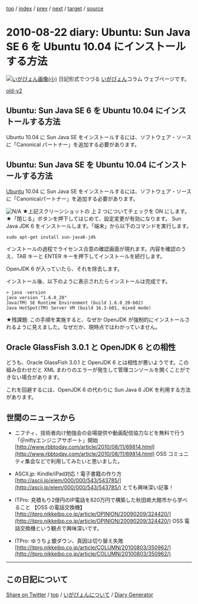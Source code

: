 [top](../index.html) 
 / [index](index.html) 
 / [prev](ig100821.html) 
 / [next](ig100824.html) 
 / [target](https://igapyon.github.io/diary/2010/ig100822.html) 
 / [source](https://github.com/igapyon/diary/blob/gh-pages/2010/ig100822.html.src.md) 

2010-08-22 diary: Ubuntu: Sun Java SE 6 を Ubuntu 10.04 にインストールする方法
=====================================================================================================
[![いがぴょん画像(小)](https://igapyon.github.io/diary/images/iga200306s.jpg "いがぴょん")](https://igapyon.github.io/diary/memo/memoigapyon.html) 日記形式でつづる [いがぴょん](https://igapyon.github.io/diary/memo/memoigapyon.html)コラム ウェブページです。

[old-v2](ig100822-orig.html)

## Ubuntu: Sun Java SE 6 を Ubuntu 10.04 にインストールする方法

Ubuntu 10.04 に Sun Java SE をインストールするには、ソフトウェア・ソースに「Canonical パートナー」を追加する必要があります。


## Ubuntu: Sun Java SE を Ubuntu 10.04 にインストールする方法

[Ubuntu](http://www.igapyon.jp/igapyon/diary/keyword/ubuntu.html) 10.04 に Sun Java SE をインストールするには、ソフトウェア・ソースに「Canonicalパートナー」を追加する必要があります。

![N/A](http://www.igapyon.jp/igapyon/image/diary/2010/20100822ubujdk001.png)
★上記スクリーンショットの 上 2 つについてチェックを ON にします。★「閉じる」ボタンを押下してはじめて、設定変更が有効になります。
Sun Java JDK 6 をインストールします。「端末」から以下のコマンドを実行します。

      
```
sudo apt-get install sun-java6-jdk
```

      

インストールの過程でライセンス合意の確認画面が現れます。内容を確認のうえ、TAB キーと ENTER キーを押下してインストールを続行します。

OpenJDK 6 が入っていたら、それを除去します。

インストール後、以下のように表示されたらインストールは完成です。

      
```
> java -version
java version "1.6.0_20"
Java(TM) SE Runtime Environment (build 1.6.0_20-b02)
Java HotSpot(TM) Server VM (build 16.3-b01, mixed mode)
```

      

★残課題: この手順を実施すると、なぜか OpenJDK が強制的にインストールされるように見えました。なぜだか、現時点ではわかっていません。

## Oracle GlassFish 3.0.1 と OpenJDK 6 との相性

どうも、Oracle GlassFish 3.0.1 と OpenJDK 6 とは相性が悪いようです。この組み合わせだと XML まわりのエラーが発生して管理コンソールを開くことができない場合があります。

これを回避するには、OpenJDK 6 の代わりに Sun Java 6 JDK を利用する方法があります。

## 世間のニュースから

* ニフティ、技術者向け勉強会の会場提供や動画配信協力などを無料で行う「＠niftyエンジニアサポート」開始
  [http://www.rbbtoday.com/article/2010/08/11/69814.html](http://www.rbbtoday.com/article/2010/08/11/69814.html)
  OSS コミュニティ集会などで利用してみたいと思いました。
  
* ASCII.jp: Kindle/iPad対応！電子書籍の作り方
  [http://ascii.jp/elem/000/000/543/543785/](http://ascii.jp/elem/000/000/543/543785/)
  とても興味深い記事！
  
* ITPro: 見積もり2億円のIP電話を820万円で構築した秋田県大館市から学べること 【OSS の電話交換機】
  [http://itpro.nikkeibp.co.jp/article/OPINION/20090209/324420/](http://itpro.nikkeibp.co.jp/article/OPINION/20090209/324420/)
  OSS 電話交換機という観点で興味深いです。
  
* ITPro: ゆうちょ銀ダウン、真因は切り替え失敗
  [http://itpro.nikkeibp.co.jp/article/COLUMN/20100803/350962/](http://itpro.nikkeibp.co.jp/article/COLUMN/20100803/350962/)

----------------------------------------------------------------------------------------------------

## この日記について

[Share on Twitter](https://twitter.com/intent/tweet?hashtags=igapyon%2Cdiary%2C%E3%81%84%E3%81%8C%E3%81%B4%E3%82%87%E3%82%93&text=Ubuntu%3A+Sun+Java+SE+6+%E3%82%92+Ubuntu+10.04+%E3%81%AB%E3%82%A4%E3%83%B3%E3%82%B9%E3%83%88%E3%83%BC%E3%83%AB%E3%81%99%E3%82%8B%E6%96%B9%E6%B3%95&url=https%3A%2F%2Figapyon.github.io%2Fdiary%2F2010%2Fig100822.html) / [top](../index.html) / [いがぴょんについて](https://igapyon.github.io/diary/memo/memoigapyon.html) / [Diary Generator](https://github.com/igapyon/igapyonv3)
